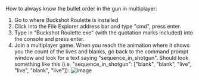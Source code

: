 How to always know the bullet order in the gun in multiplayer:

1. Go to where Buckshot Roulette is installed
2. Click into the File Explorer address bar and type "cmd", press enter.
3. Type in "Buckshot Roulette.exe" (with the quotation marks included) into the console and press enter.
4. Join a multiplayer game. When you reach the animation where it shows you the count of the lives and blanks, go back to the command prompt window and look for a text saying "sequence_in_shotgun". Should look something like this (i.e. "sequence_in_shotgun": ["blank", "blank", "live", "live", "blank", "live"]):
![image](https://github.com/user-attachments/assets/30a9a6e1-561b-40cc-9b22-ee9e3033c891)
